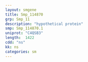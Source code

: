 ```yaml
---
layout: smgene
title: Smp_114870
grp: Smp_11
description: "hypothetical protein"
smp: Smp_114870.1
uniprot: "C4QSB3"
length:  1422
cdd: "ns"
kk: ns
categories: sm
---
```

